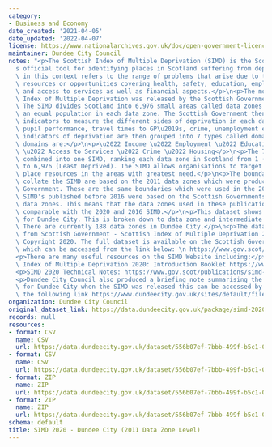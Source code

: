 ```yaml
---
category:
- Business and Economy
date_created: '2021-04-05'
date_updated: '2022-04-07'
license: https://www.nationalarchives.gov.uk/doc/open-government-licence/version/3/
maintainer: Dundee City Council
notes: "<p>The Scottish Index of Multiple Deprivation (SIMD) is the Scottish Government\u2019\
  s official tool for identifying places in Scotland suffering from deprivation. Deprivation\
  \ in this context refers to the range of problems that arise due to the lack of\
  \ resources or opportunities covering health, safety, education, employment, housing\
  \ and access to services as well as financial aspects.</p>\n<p>The most recent Scottish\
  \ Index of Multiple Deprivation was released by the Scottish Government in 2020.\
  \ The SIMD divides Scotland into 6,976 small areas called data zones with roughly\
  \ an equal population in each data zone. The Scottish Government then look at the\
  \ indicators to measure the different sides of deprivation in each data zone including\
  \ pupil performance, travel times to GP\u2019s, crime, unemployment etc. These 38\
  \ indicators of deprivation are then grouped into 7 types called domains. These\
  \ domains are:</p>\n<p>\u2022 Income \u2022 Employment \u2022 Education \u2022 Health\
  \ \u2022 Access to Services \u2022 Crime \u2022 Housing</p>\n<p>The 7 domains are\
  \ combined into one SIMD, ranking each data zone in Scotland from 1 (Most Deprived)\
  \ to 6,976 (Least Deprived). The SIMD allows organisations to target policies and\
  \ place resources in the areas with greatest need.</p>\n<p>The boundaries used to\
  \ collate the SIMD are based on the 2011 data zones which were produced by the Scottish\
  \ Government. These are the same boundaries which were used in the 2016 SIMD. Earlier\
  \ SIMD's published before 2016 were based on the Scottish Governments 2001 based\
  \ data zones. This means that the data zones used in these publications are not\
  \ comparable with the 2020 and 2016 SIMD.</p>\n<p>This dataset shows SIMD 2020 data\
  \ for Dundee City. This is broken down to data zone and intermediate zone level.\
  \ There are currently 188 data zones in Dundee City.</p>\n<p>The data is sourced\
  \ from Scottish Government - Scottish Index of Multiple Deprivation 2020. \xA9 Crown\
  \ Copyright 2020. The full dataset is available on the Scottish Government website\
  \ which can be accessed from the link below: \n https://www.gov.scot/collections/scottish-index-of-multiple-deprivation-2020/</p>\n\
  <p>There are many useful resources on the SIMD Website including:</p>\n<p>Scottish\
  \ Index of Multiple Deprivation 2020: Introduction Booklet https://www.gov.scot/publications/scottish-index-multiple-deprivation-2020/</p>\n\
  <p>SIMD 2020 Technical Notes: https://www.gov.scot/publications/simd-2020-technical-notes/</p>\n\
  <p>Dundee City Council also produced a briefing note summarising the key points\
  \ for Dundee City when the SIMD was released this can be accessed by clicking on\
  \ the following link https://www.dundeecity.gov.uk/sites/default/files/publications/simd2020_version2_briefing.pdf</p>"
organization: Dundee City Council
original_dataset_link: https://data.dundeecity.gov.uk/package/simd-2020-dundee-city
records: null
resources:
- format: CSV
  name: CSV
  url: https://data.dundeecity.gov.uk/dataset/556b07ef-7bbb-499f-b5c1-049bf76b3c3e/resource/25df5503-9179-48cd-88e9-2a33ba759e4c/download/simd2020_dundee_indicators.csv
- format: CSV
  name: CSV
  url: https://data.dundeecity.gov.uk/dataset/556b07ef-7bbb-499f-b5c1-049bf76b3c3e/resource/47ea379a-5ee3-4145-a94c-c1f6deb1b4ec/download/simd2020_dundee_ranks.csv
- format: ZIP
  name: ZIP
  url: https://data.dundeecity.gov.uk/dataset/556b07ef-7bbb-499f-b5c1-049bf76b3c3e/resource/77aa649c-ae71-43ed-86f7-0d38a331a6a0/download/simd_2020_ranking_spreadsheet.zip
- format: ZIP
  name: ZIP
  url: https://data.dundeecity.gov.uk/dataset/556b07ef-7bbb-499f-b5c1-049bf76b3c3e/resource/7c1f0beb-ac25-4235-b670-900d27a78c37/download/simd_2020_indicator_description_spreadsheet.zip
schema: default
title: SIMD 2020 - Dundee City (2011 Data Zone Level)
---
```

